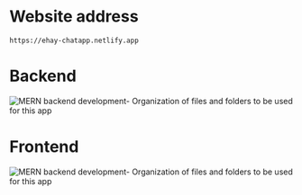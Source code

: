 # Website address

```
https://ehay-chatapp.netlify.app
```

# Backend

![MERN backend development- Organization of files and folders to be used for this app](https://user-images.githubusercontent.com/86598202/183109842-b128eb7c-e4ec-4a4e-9191-587de526da26.PNG)

# Frontend

![MERN backend development- Organization of files and folders to be used for this app](https://user-images.githubusercontent.com/86598202/186592355-c7d0d646-4d36-499f-a117-9053fd59623f.PNG)
